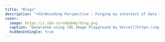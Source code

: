 ```yaml
---
title: "Blogs"
description: "<h3>Decoding Perspective : Forging my intersect of data realms</h3>"
cover:
  image: https://i.ibb.co/smQqkWy/blog.png
  caption: "Generated using [OG Image Playground by Vercel](https://og-playground.vercel.app/)"
  hiddenInSingle: true
---
```

